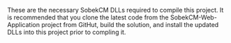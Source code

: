 These are the necessary SobekCM DLLs required to compile this project. It is recommended that you clone the latest code from the
SobekCM-Web-Application project from GitHut, build the solution, and install the updated DLLs into this project prior to compling it.
